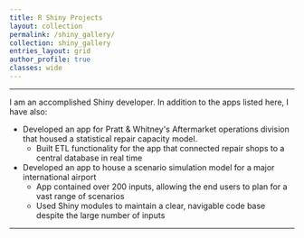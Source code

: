 ```yaml
---
title: R Shiny Projects
layout: collection
permalink: /shiny_gallery/
collection: shiny_gallery
entries_layout: grid
author_profile: true
classes: wide
---
```

*****
I am an accomplished Shiny developer. In addition to the apps listed here, I have also:
* Developed an app for Pratt & Whitney's Aftermarket operations division that housed a statistical repair capacity model.
   * Built ETL functionality for the app that connected repair shops to a central database in real time
* Developed an app to house a scenario simulation model for a major international airport
   * App contained over 200 inputs, allowing the end users to plan for a vast range of scenarios
   * Used Shiny modules to maintain a clear, navigable code base despite the large number of inputs

*****
